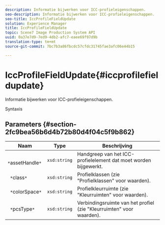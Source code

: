 ```yaml
---
description: Informatie bijwerken voor ICC-profieleigenschappen.
seo-description: Informatie bijwerken voor ICC-profieleigenschappen.
seo-title: IccProfileFieldUpdate
solution: Experience Manager
title: IccProfileFieldUpdate
topic: Scene7 Image Production System API
uuid: 0a37e7d9-7ed9-4db2-afc7-eaee69f97d9b
translation-type: tm+mt
source-git-commit: 7bc7b3a86fbcdc57cfdc31745fae3afc06e44b15

---
```



# IccProfileFieldUpdate{#iccprofilefieldupdate}

Informatie bijwerken voor ICC-profieleigenschappen.

Syntaxis

## Parameters {#section-2fc9bea56b6d4b72b80d4f04c5f9b862}

| Naam | Type | Beschrijving |
|---|---|---|
| ` *`assetHandle`*` | `xsd:string` | Handgreep van het ICC-profielelement dat moet worden bijgewerkt. |
| ` *`class`*` | `xsd:string` | Profielklassen (zie &quot;Profielklassen&quot; voor waarden). |
| ` *`colorSpace`*` | `xsd:string` | Profielkleurruimte (zie &quot;Kleurruimten&quot; voor waarden). |
| ` *`pcsType`*` | `xsd:string` | Verbindingsruimte van het profiel (zie &quot;Kleurruimten&quot; voor waarden). |

